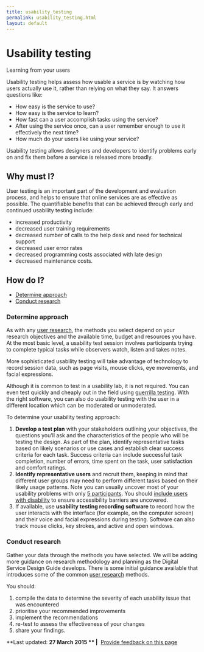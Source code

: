 ```yaml
---
title: usability_testing
permalink: usability_testing.html
layout: default
---
```

Usability testing
=================

Learning from your users

Usability testing helps assess how usable a service is by watching how users actually use it, rather than relying on what they say. It answers questions like:

-   How easy is the service to use?
-   How easy is the service to learn?
-   How fast can a user accomplish tasks using the service?
-   After using the service once, can a user remember enough to use it effectively the next time?
-   How much do your users like using your service?

Usability testing allows designers and developers to identify problems early on and fix them before a service is released more broadly.

Why must I?
-----------

User testing is an important part of the development and evaluation process, and helps to ensure that online services are as effective as possible. The quantifiable benefits that can be achieved through early and continued usability testing include:

-   increased productivity
-   decreased user training requirements
-   decreased number of calls to the help desk and need for technical support
-   decreased user error rates
-   decreased programming costs associated with late design
-   decreased maintenance costs.

How do I?
---------

-   [Determine approach](foi_act_and_information_publication_scheme.md#identify)
-   [Conduct research](foi_act_and_information_publication_scheme.md#conduct)

### Determine approach

As with any [user research](node/foi_act_and_information_publication_scheme.md), the methods you select depend on your research objectives and the available time, budget and resources you have. At the most basic level, a usability test session involves participants trying to complete typical tasks while observers watch, listen and takes notes.

More sophisticated usability testing will take advantage of technology to record session data, such as page visits, mouse clicks, eye movements, and facial expressions.

Although it is common to test in a usability lab, it is not required. You can even test quickly and cheaply out in the field using [guerrilla testing](node/foi_act_and_information_publication_scheme.md#guerrilla). With the right software, you can also do usability testing with the user in a different location which can be moderated or unmoderated.

To determine your usability testing approach:

1.  **Develop a test plan** with your stakeholders outlining your objectives, the questions you’ll ask and the characteristics of the people who will be testing the design. As part of the plan, identify representative tasks based on likely scenarios or use cases and establish clear success criteria for each task. Success criteria can include successful task completion, number of errors, time spent on the task, user satisfaction and comfort ratings.
2.  **Identify representative users** and recruit them, keeping in mind that different user groups may need to perform different tasks based on their likely usage patterns. Note you can usually uncover most of your usability problems with only [5 participants](http://www.nngroup.com/articles/why-you-only-need-to-test-with-5-users/). You should [include users with disability](node/foi_act_and_information_publication_scheme.md) to ensure accessibility barriers are uncovered.
3.  If available, use **usability testing recording software** to record how the user interacts with the interface (for example, on the computer screen) and their voice and facial expressions during testing. Software can also track mouse clicks, key strokes, and active and open windows.

### Conduct research

Gather your data through the methods you have selected. We will be adding more guidance on research methodology and planning as the Digital Service Design Guide develops. There is some initial guidance available that introduces some of the common [user research](node/foi_act_and_information_publication_scheme.md) methods.

You should:

1.  compile the data to determine the severity of each usability issue that was encountered
2.  prioritise your recommended improvements
3.  implement the recommendations
4.  re-test to assess the effectiveness of your changes
5.  share your findings.

**Last updated: **27 March 2015 ** |**  [Provide feedback on this page](feedback%3Furl_from=UsabilityTesting.html)

